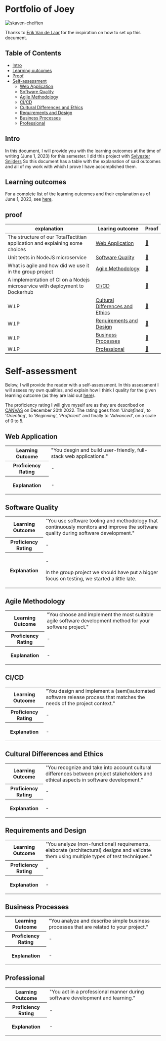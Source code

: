 # Portfolio of Joey
![skaven-cheiften](https://github.com/TotalTactician/Documentation/assets/81526735/3a668864-4463-4775-950d-6764ee7156d6)

Thanks to [Erik Van de Laar](https://github.com/tick-github/tick-documentation) for the inspiration on how to set up this document.

## Table of Contents
- [Intro](#intro)
- [Learning outcomes](#learning-outcomes)
- [Proof](#proof)
- [Self-assessment](#self-assessment)
  - [Web Application](#web-application)
  - [Software Quality](#software-quality)
  - [Agile Methodology](#agile-methodology)
  - [CI/CD](#cicd)
  - [Cultural Differences and Ethics](#cultural-differences-and-ethics)
  - [Requirements and Design](#requirements-and-design)
  - [Business Processes](#business-processes)
  - [Professional](#professional)

## Intro
In this document, I will provide you with the learning outcomes at the time of writing (June 1, 2023) for this semester. 
I did this project with [Sylvester Snijders](https://github.com/AsterosTheGreat) So this document has a table with the explanation of said outcomes and all of my work with which I prove I have accomplished them.

## Learning outcomes
For a complete list of the learning outcomes and their explanation as of June 1, 2023, see [here](https://github.com/TotalTactician/Documentation/blob/main/learning-outcomes.md).

## proof
| explanation                     | Learing outcome                                                                           | Proof                                                                                        |                                   
|---------------------------------|-------------------------------------------------------------------------------------------|----------------------------------------------------------------------------------------------|
| The structure of our TotalTactitian application and explaining some choices | [Web Application ](https://github.com/TotalTactician/Documentation/blob/main/learning-outcomes.md#web-application) | [🔗](https://github.com/TotalTactician/Documentation/blob/main/Proof/Joey/Web%20Application.md) |
| Unit tests in NodeJS microservice | [Software Quality](https://github.com/TotalTactician/Documentation/blob/main/learning-outcomes.md#web-application) | [🔗](https://github.com/TotalTactician/Documentation/blob/main/Proof/Joey/Software%20Quality.md) |
| What is agile and how did we use it in the group project | [Agile Methodology](https://github.com/TotalTactician/Documentation/blob/main/learning-outcomes.md#agile-methodology) | [🔗](https://github.com/TotalTactician/Documentation/blob/main/Proof/Joey/Agile%20Methodology.md) |
| A implementation of CI on a Nodejs microservice with deployment to Dockerhub | [CI/CD](https://github.com/TotalTactician/Documentation/blob/main/learning-outcomes.md#cicd) | [🔗](https://github.com/TotalTactician/Documentation/blob/main/Proof/Joey/CI-CD.md) |
| W.I.P | [Cultural Differences and Ethics](https://github.com/TotalTactician/Documentation/blob/main/learning-outcomes.md#cultural-differences-and-ethics) | [🔗](https://github.com/TotalTactician/Documentation/blob/main/Proof/Joey/Cultural%20Differences%20and%20Ethics.md) |
| W.I.P | [Requirements and Design](https://github.com/TotalTactician/Documentation/blob/main/learning-outcomes.md#requirements-and-design) | [🔗](https://github.com/TotalTactician/Documentation/blob/main/Proof/Joey/Requirements%20and%20Design.md) |
| W.I.P | [Business Processes](https://github.com/TotalTactician/Documentation/blob/main/learning-outcomes.md#business-processes) | [🔗](https://github.com/TotalTactician/Documentation/blob/main/Proof/Joey/Business%20Processes.md) |
| W.I.P | [Professional](https://github.com/TotalTactician/Documentation/blob/main/learning-outcomes.md#professional) | [🔗](https://github.com/TotalTactician/Documentation/blob/main/Proof/Joey/Professional.md) |

# Self-assessment

Below, I will provide the reader with a self-assessment. In this assessment I will assess my own qualities, and explain how I think I quality for the given learning outcome (as they are laid out [here](dict/learning-outcomes.md)). 

The proficiency rating I will give myself are as they are described on [CANVAS](https://fhict.instructure.com/courses/12518/outcomes) on December 20th 2022. The rating goes from '*Undefined*', to '*Orienting*', to '*Beginning*', '*Proficient*' and finally to '*Advanced*', on a scale of 0 to 5.

## Web Application

<table>
  <tr>
    <th><strong>Learning Outcome</strong></th>
    <td>"You desgin and build user-friendly, full-stack web applications."</td>
  </tr>
  <tr>
    <th><strong>Proficiency Rating</strong></th>
    <td> - </td>
  </tr>
  <tr>
    <th><strong>Explanation</strong></th>
    <td>
        <p>
          -
        </p>
    </td>
  </tr>
</table>

## Software Quality

<table>
  <tr>
    <th><strong>Learning Outcome</strong></th>
    <td>"You use software tooling and methodology that continuously monitors and improve the software quality during software development."</td>
  </tr>
  <tr>
    <th><strong>Proficiency Rating</strong></th>
    <td> - </td>
  </tr>
  <tr>
    <th><strong>Explanation</strong></th>
    <td>
        <p>
          -
        </p>
        <p>
          In the group project we should have put a bigger focus on testing, we started a little late.
        </p>
    </td>
  </tr>
</table>

## Agile Methodology

<table>
  <tr>
    <th><strong>Learning Outcome</strong></th>
    <td>"You choose and implement the most suitable agile software development method for your software project."</td>
  </tr>
  <tr>
    <th><strong>Proficiency Rating</strong></th>
    <td> - </td>
  </tr>
  <tr>
    <th><strong>Explanation</strong></th>
    <td>
        <p>
          -
        </p>
    </td>
  </tr>
</table>

## CI/CD

<table>
  <tr>
    <th><strong>Learning Outcome</strong></th>
    <td>"You design and implement a (semi)automated software release process that matches the needs of the project context."</td>
  </tr>
  <tr>
    <th><strong>Proficiency Rating</strong></th>
    <td> - </td>
  </tr>
  <tr>
    <th><strong>Explanation</strong></th>
    <td>
        <p>
          -
        </p>
    </td>
  </tr>
</table>

## Cultural Differences and Ethics

<table>
  <tr>
    <th><strong>Learning Outcome</strong></th>
    <td>"You recognize and take into account cultural differences between project stakeholders and ethical aspects in software development."</td>
  </tr>
  <tr>
    <th><strong>Proficiency Rating</strong></th>
    <td> - </td>
  </tr>
  <tr>
    <th><strong>Explanation</strong></th>
    <td>
        <p>
          -
        </p>
    </td>
  </tr>
</table>

## Requirements and Design

<table>
  <tr>
    <th><strong>Learning Outcome</strong></th>
    <td>"You analyze (non-functional) requirements, elaborate (architectural) designs and validate them using multiple types of test techniques."</td>
  </tr>
  <tr>
    <th><strong>Proficiency Rating</strong></th>
    <td> - </td>
  </tr>
  <tr>
    <th><strong>Explanation</strong></th>
    <td>
        <p>
          -
        </p>
    </td>
  </tr>
</table>

## Business Processes

<table>
  <tr>
    <th><strong>Learning Outcome</strong></th>
    <td>"You analyze and describe simple business processes that are related to your project."</td>
  </tr>
  <tr>
    <th><strong>Proficiency Rating</strong></th>
    <td> - </td>
  </tr>
  <tr>
    <th><strong>Explanation</strong></th>
    <td>
        <p>
          -
        </p>
    </td>
  </tr>
</table>

## Professional

<table>
  <tr>
    <th><strong>Learning Outcome</strong></th>
    <td>"You act in a professional manner during software development and learning."</td>
  </tr>
  <tr>
    <th><strong>Proficiency Rating</strong></th>
    <td> - </td>
  </tr>
  <tr>
    <th><strong>Explanation</strong></th>
    <td>
        <p>
          -
        </p>
    </td>
  </tr>
</table>
